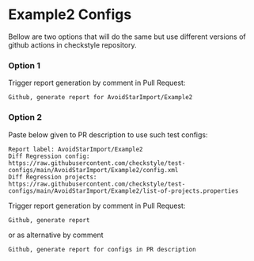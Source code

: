 # Example2 Configs

Bellow are two options that will do the same but use different versions
of github actions in checkstyle repository.


### Option 1
Trigger report generation by comment in Pull Request:
```
Github, generate report for AvoidStarImport/Example2
```

### Option 2

Paste below given to PR description to use such test configs:
```
Report label: AvoidStarImport/Example2
Diff Regression config: https://raw.githubusercontent.com/checkstyle/test-configs/main/AvoidStarImport/Example2/config.xml
Diff Regression projects: https://raw.githubusercontent.com/checkstyle/test-configs/main/AvoidStarImport/Example2/list-of-projects.properties
```

Trigger report generation by comment in Pull Request:
```
Github, generate report
```
or as alternative by comment
```
Github, generate report for configs in PR description
```
